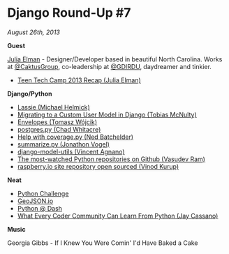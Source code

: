 # Django Round-Up #7

*August 26th, 2013*

**Guest**

[Julia Elman](http://twitter.com/juliaelman) - Designer/Developer based in beautiful North Carolina. Works at [@CaktusGroup](http://twitter.com/CaktusGroup), co-leadership at [@GDIRDU](http://twitter.com/GDIRDU), daydreamer and tinkier.

* [Teen Tech Camp 2013 Recap (Julia Elman)](http://juliaelman.com/blog/2013/08/20/teen-tech-camp-recap/)

**Django/Python**

* [Lassie (Michael Helmick)](https://github.com/michaelhelmick/lassie)
* [Migrating to a Custom User Model in Django (Tobias McNulty)](http://www.caktusgroup.com/blog/2013/08/07/migrating-custom-user-model-django/)
* [Envelopes (Tomasz Wójcik)](http://tomekwojcik.github.io/envelopes/)
* [postgres.py (Chad Whitacre)](https://postgres-py.readthedocs.org/en/latest/)
* [Help with coverage.py (Ned Batchelder)](http://nedbatchelder.com/blog/201308/i_need_help_with_coveragepy.html)
* [summarize.py (Jonathon Vogel)](https://github.com/Rotten194/summarize.py)
* [django-model-utils (Vincent Agnano)](https://github.com/vinyll/django-model-urls)
* [The most-watched Python repositories on Github (Vasudev Ram)](http://jugad2.blogspot.com/2013/08/the-most-watched-python-repositories-on.html)
* [raspberry.io site repository open sourced (Vinod Kurup)](http://www.caktusgroup.com/blog/2013/08/14/raspberry-io-open-sourced/)

**Neat**

* [Python Challenge](http://www.pythonchallenge.com/)
* [GeoJSON.io](http://macwright.org/2013/07/26/geojsonio.html)
* [Python @ Dash](http://python-dashapp.tk/)
* [What Every Coder Community Can Learn From Python (Jay Cassano)](http://www.fastcolabs.com/3015524/what-every-coder-community-can-learn-from-python)

**Music**

Georgia Gibbs - If I Knew You Were Comin' I'd Have Baked a Cake
